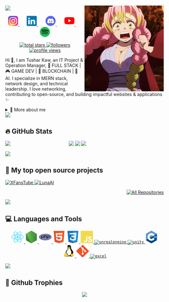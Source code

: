 <a href="https://tusharkaw.netlify.app/"><img src="https://cdna.artstation.com/p/assets/images/images/089/317/002/large/tushar-kaw-lunai.jpg?1750667175" width="48%" height="auto"/></a>
<img align="right" width="50%" src="img/mitsuri.gif"/>

<p align="center">
  <a href="https://www.instagram.com/tusharkaw">
    <img width="32px" alt="Instagram" title="Instagram" src="large/filled/instagram.svg"/>
  </a>
  &#8287;&#8287;&#8287;&#8287;&#8287;
  <a href="https://www.linkedin.com/in/tusharkaw/">
    <img width="32px" alt="LinkedIn" title="LinkedIn" src="large/filled/linkedin.svg"/>
  </a>
  &#8287;&#8287;&#8287;&#8287;&#8287;
  <a href="https://discord.gg/tusharkaw_08746">
    <img width="32px" alt="Discord" title="Discord" src="large/filled/discord.svg"/>
  </a>
  &#8287;&#8287;&#8287;&#8287;&#8287;
  <a href="https://www.youtube.com/channel/tusharkaw7098">
    <img width="32px" alt="YouTube" title="YouTube" src="large/filled/youtube.svg"/>
  </a>
  &#8287;&#8287;&#8287;&#8287;&#8287;
  <a href="https://open.spotify.com/user/tusharkaw">
    <img width="32px" alt="Spotify" title="Spotify" src="large/filled/spotify.svg"/>
  </a>
</p>

<p align="center">
  <a href="https://github.com/tusharkaw?tab=repositories&sort=stargazers">
    <img alt="total stars" title="Total stars on GitHub" src="https://custom-icon-badges.herokuapp.com/badge/dynamic/json?logo=star&host=formatted-dynamic-badges.herokuapp.com&formatter=metric&style=for-the-badge&color=55960c&labelColor=%23488207&label=stars&query=%24.stars&url=https%3A%2F%2Fapi.github-star-counter.workers.dev%2Fuser%2Ftusharkaw"/>
  </a>
  <a href="https://github.com/tusharkaw?tab=followers">
    <img alt="followers" title="Follow me on Github" src="https://custom-icon-badges.herokuapp.com/github/followers/tusharkaw?color=236ad3&labelColor=1155ba&style=for-the-badge&logo=person-add&label=Follow&logoColor=white"/>
  </a>
  <a href="https://github.com/tusharkaw">
    <img alt="profile views" title="Profile views" src="https://komarev.com/ghpvc/?username=tusharkaw&style=for-the-badge&color=orange"/>
  </a>
</p>

<p>
Hi 👋, I am Tushar Kaw, an IT Project & Operation Manager, 🚀 FULL STACK | 🎮 GAME DEV | 🔗 BLOCKCHAIN | 🤖 AI. I specialize in MERN stack, network design, and technical leadership. I love networking, contributing to open-source, and building impactful websites & applications ✨
</p>

<div>
<details>
  <summary>🧑 More about me</summary>

- 🔭 I’m currently on a journey to **build great websites & applications**
- 🌱 I’m learning **advanced cloud, AI, and full-stack architectures**
- 🤝 I’m looking for help with **open-source contributions & tech collaborations**
- 👨‍💻 All of my projects are available at [tusharkaw.netlify.app](https://tusharkaw.netlify.app/)
- 💬 Ask me about **full-stack development, project management, and internet systems**
- 📫 Reach me at **tusharkaw64@gmail.com**

</details>
</div>

<img src="https://user-images.githubusercontent.com/73097560/115834477-dbab4500-a447-11eb-908a-139a6edaec5c.gif">

## 🔥 GitHub Stats

<img align="left" width="40%" src="https://i.imgur.com/VxANS89.jpg"/>

<a href="https://github.com/tusharkaw"><img width="50%" src="https://github-readme-stats.vercel.app/api?username=tusharkaw&theme=radical&show_icons=true&count_private=true&hide_border=false" /></a>
<a href="https://github.com/tusharkaw"><img width="50%" src="http://github-readme-streak-stats.herokuapp.com/?user=tusharkaw&theme=radical&date_format=M%20j%5B%2C%20Y%5D&ring=ff3068&fire=ff3068&sideNums=ff3068" /></a>
<a href="https://github.com/tusharkaw"><img width="50%" src="https://github-readme-stats.vercel.app/api/top-langs/?username=tusharkaw&theme=radical&show_icons=true&include_all_commits=false&count_private=true&layout=compact" /></a>

<img src="https://user-images.githubusercontent.com/73097560/115834477-dbab4500-a447-11eb-908a-139a6edaec5c.gif">

## 📘 My top open source projects

<p align="left">
  <a href="https://github.com/TusharKaw/xfanstube">
    <img width="35%" src="https://denvercoder1-github-readme-stats.vercel.app/api/pin/?username=tusharkaw&repo=xfanstube&hide_border=true&bg_color=1F222E&title_color=F85D7F&icon_color=F8D866&theme=react" alt="XFansTube">
  </a>
  <a href="https://github.com/TusharKaw/luna-ai">
    <img width="35%" src="https://denvercoder1-github-readme-stats.vercel.app/api/pin/?username=tusharkaw&repo=luna-ai&hide_border=true&bg_color=1F222E&title_color=F85D7F&icon_color=F8D866&theme=react" alt="LunaAI">
  </a>
</p>

<p align="right">
  <a href="https://github.com/tusharkaw?tab=repositories&sort=stargazers">
    <img alt="All Repositories" title="All Repositories" src="https://custom-icon-badges.herokuapp.com/badge/-All%20Repos-2962FF?style=for-the-badge&logoColor=white&logo=repo"/>
  </a>
</p>

<img src="https://user-images.githubusercontent.com/73097560/115834477-dbab4500-a447-11eb-908a-139a6edaec5c.gif">

## 💻 Languages and Tools
<p align="center">  
  <!-- React -->
  <a href="https://reactjs.org/" target="_blank"> 
    <code><img src="https://raw.githubusercontent.com/devicons/devicon/master/icons/react/react-original.svg" alt="react" width="40" height="40"/></code>  
  </a>  

  <!-- Node.js -->
  <a href="https://nodejs.org/" target="_blank"> 
    <code><img src="https://raw.githubusercontent.com/devicons/devicon/master/icons/nodejs/nodejs-original.svg" alt="nodejs" width="40" height="40"/></code>  
  </a>  

  <!-- PHP -->
  <a href="https://www.php.net/" target="_blank"> 
    <code><img src="https://raw.githubusercontent.com/devicons/devicon/master/icons/php/php-original.svg" alt="php" width="40" height="40"/></code>  
  </a>  

  <!-- HTML -->
  <a href="https://www.w3.org/html/" target="_blank"> 
    <code><img src="https://raw.githubusercontent.com/devicons/devicon/master/icons/html5/html5-original.svg" alt="html5" width="40" height="40"/></code>  
  </a>  

  <!-- CSS -->
  <a href="https://www.w3schools.com/css/" target="_blank"> 
    <code><img src="https://raw.githubusercontent.com/devicons/devicon/master/icons/css3/css3-original.svg" alt="css3" width="40" height="40"/></code>  
  </a>  

  <!-- Javascript -->
  <a href="https://developer.mozilla.org/en-US/docs/Web/JavaScript" target="_blank"> 
    <code><img src="https://raw.githubusercontent.com/devicons/devicon/master/icons/javascript/javascript-plain.svg" alt="javascript" width="40" height="40"/></code>  
  </a>  

  <!-- Unreal Engine -->
  <a href="https://unrealengine.com/" target="_blank"> 
    <code><img src="https://cdn.jsdelivr.net/gh/devicons/devicon/icons/unrealengine/unrealengine-original.svg" alt="unrealengine" width="40" height="40"/></code>  
  </a>  

  <!-- Unity -->
  <a href="https://unity.com/" target="_blank"> 
    <code><img src="https://cdn.jsdelivr.net/gh/devicons/devicon/icons/unity/unity-original.svg" alt="unity" width="40" height="40"/></code>  
  </a>  

  <!-- C++ -->
  <a href="https://www.w3schools.com/cpp/" target="_blank"> 
    <code><img src="https://raw.githubusercontent.com/devicons/devicon/master/icons/cplusplus/cplusplus-original.svg" alt="cplusplus" width="40" height="40"/></code>  
  </a>  

  <!-- Linux -->
  <a href="https://www.linux.org/" target="_blank"> 
    <code><img src="https://raw.githubusercontent.com/devicons/devicon/master/icons/linux/linux-original.svg" alt="linux" width="40" height="40"/></code>  
  </a>  

  <!-- Git -->
  <a href="https://git-scm.com/" target="_blank"> 
    <code><img src="https://raw.githubusercontent.com/devicons/devicon/master/icons/git/git-original.svg" alt="git" width="40" height="40"/></code>  
  </a>  

  <!-- Microsoft Excel (custom icon since not in Devicon) -->
  <a href="https://www.microsoft.com/en/microsoft-365/excel" target="_blank"> 
    <code><img src="https://cdn-icons-png.flaticon.com/512/732/732220.png" alt="excel" width="40" height="40"/></code>  
  </a>  
</p>

<img src="https://user-images.githubusercontent.com/73097560/115834477-dbab4500-a447-11eb-908a-139a6edaec5c.gif">

## 🏅 Github Trophies

<p align="center">
  <img width=800 src="https://github-profile-trophy.vercel.app/?username=tusharkaw&margin-w=10&row=1&theme=gruvbox&no-bg=true"/>
</p>
